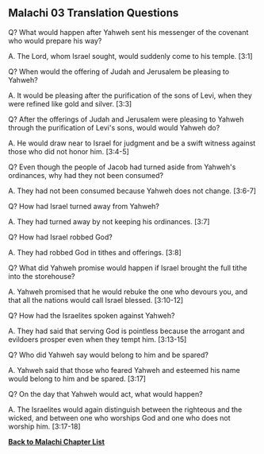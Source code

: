 ## Malachi 03 Translation Questions ##

Q? What would happen after Yahweh sent his messenger of the covenant who would prepare his way?

A. The Lord, whom Israel sought, would suddenly come to his temple. [3:1]

Q? When would the offering of Judah and Jerusalem be pleasing to Yahweh?

A. It would be pleasing after the purification of the sons of Levi, when they were refined like gold and silver. [3:3]

Q? After the offerings of Judah and Jerusalem were pleasing to Yahweh through the purification of Levi's sons, would would Yahweh do?

A. He would draw near to Israel for judgment and be a swift witness against those who did not honor him. [3:4-5]

Q? Even though the people of Jacob had turned aside from Yahweh's ordinances, why had they not been consumed?

A. They had not been consumed because Yahweh does not change. [3:6-7]

Q? How had Israel turned away from Yahweh?

A. They had turned away by not keeping his ordinances. [3:7]

Q? How had Israel robbed God?

A. They had robbed God in tithes and offerings. [3:8]

Q? What did Yahweh promise would happen if Israel brought the full tithe into the storehouse?

A. Yahweh promised that he would rebuke the one who devours you, and that all the nations would call Israel blessed. [3:10-12]

Q? How had the Israelites spoken against Yahweh?

A. They had said that serving God is pointless because the arrogant and evildoers prosper even when they tempt him. [3:13-15]

Q? Who did Yahweh say would belong to him and be spared?

A. Yahweh said that those who feared Yahweh and esteemed his name would belong to him and be spared. [3:17]

Q? On the day that Yahweh would act, what would happen?

A. The Israelites would again distinguish between the righteous and the wicked, and between one who worships God and one who does not worship him. [3:17-18]

__[Back to Malachi Chapter List](./)__

